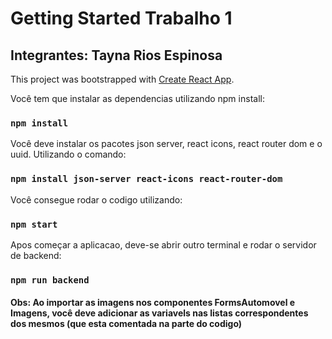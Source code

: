 # Getting Started Trabalho 1
## Integrantes: Tayna Rios Espinosa

This project was bootstrapped with [Create React App](https://github.com/facebook/create-react-app).

Você tem que instalar as dependencias utilizando npm install:

### `npm install`

Você deve instalar os pacotes json server, react icons, react router dom e o uuid. Utilizando o comando:

### `npm install json-server react-icons react-router-dom`

Você consegue rodar o codigo utilizando:

### `npm start`

Apos começar a aplicacao, deve-se abrir outro terminal e rodar o servidor de backend:

### `npm run backend`

#### Obs: Ao importar as imagens nos componentes FormsAutomovel e Imagens, você deve adicionar as variavels nas listas correspondentes dos mesmos (que esta comentada na parte do codigo)

